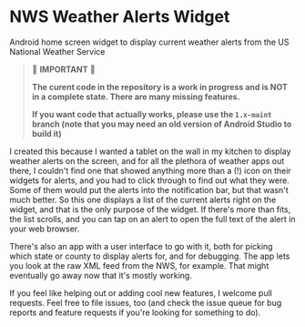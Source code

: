 NWS Weather Alerts Widget
=========================

Android home screen widget to display current weather alerts from the US National Weather Service

> &#x1F534; **IMPORTANT** &#x1F534;
>
> **The curent code in the repository is a work in progress and is NOT in a complete state. There are many missing features.**
>
> **If you want code that actually works, please use the `1.x-maint` branch (note that you may need an old version of Android Studio to build it)**

I created this because I wanted a tablet on the wall in my kitchen to display weather alerts on the screen, and for all the plethora of weather apps out there, I couldn't find one that showed anything more than a (!) icon on their widgets for alerts, and you had to click through to find out what they were.  Some of them would put the alerts into the notification bar, but that wasn't much better.  So this one displays a list of the current alerts right on the widget, and that is the only purpose of the widget. If there's more than fits, the list scrolls, and you can tap on an alert to open the full text of the alert in your web browser.

There's also an app with a user interface to go with it, both for picking which state or county to display alerts for, and for debugging.  The app lets you look at the raw XML feed from the NWS, for example.  That might eventually go away now that it's mostly working.

If you feel like helping out or adding cool new features, I welcome pull requests.  Feel free to file issues, too (and check the issue queue for bug reports and feature requests if you're looking for something to do).

